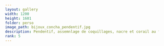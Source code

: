 ```yaml
---
layout: gallery
width: 1200
height: 1601
folder: perso
image_path: bijoux_concha_pendentif.jpg
description: Pendentif, assemnlage de coquillages, nacre et corail au fil
rank: 5
---
```

